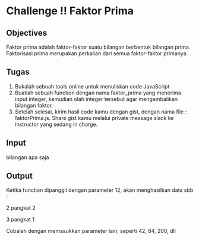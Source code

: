 # Challenge !! Faktor Prima

## Objectives

Faktor prima adalah faktor-faktor suatu bilangan berbentuk bilangan prima. Faktorisasi prima merupakan perkalian dari semua faktor-faktor primanya.

## Tugas
1. Bukalah sebuah tools online untuk menuliskan code JavaScript
2. Buatlah sebuah function dengan nama faktor_prima yang menerima input integer, kemudian olah integer tersebut agar mengembalikan bilangan faktor.
3. Setelah selesai, kirim hasil code kamu dengan gist, dengan nama file : faktorPrima.js. Share gist kamu melalui private message slack ke instructor yang sedang in charge.

## Input
bilangan apa saja

## Output
Ketika function dipanggil dengan parameter 12, akan menghasilkan data sbb :

2 pangkat 2

3 pangkat 1

Cobalah dengan memasukkan parameter lain, seperti 42, 84, 200, dll
